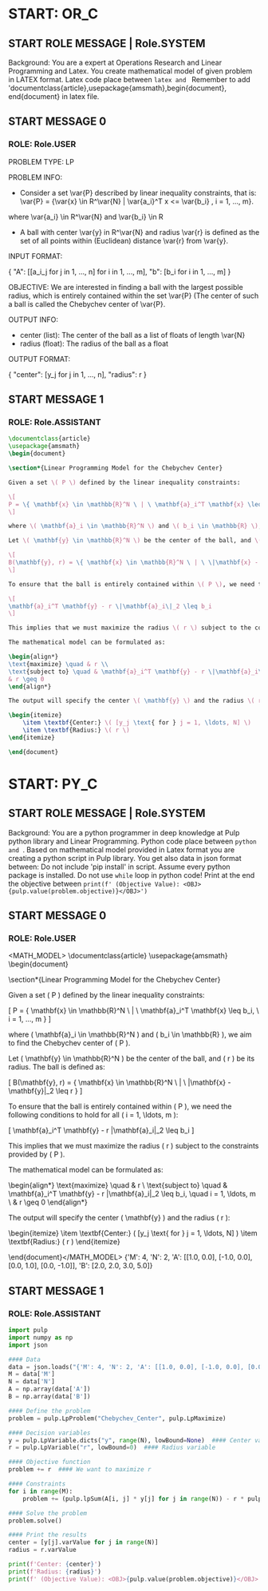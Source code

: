 # START: OR_C 
## START ROLE MESSAGE | Role.SYSTEM 
Background: You are a expert at Operations Research and Linear Programming and Latex. You create mathematical model of given problem in LATEX format. Latex code place between ```latex and ``` Remember to add 'documentclass{article},usepackage{amsmath},begin{document}, end{document} in latex file. 
## START MESSAGE 0 
### ROLE: Role.USER
<DESCRIPTION>

PROBLEM TYPE: LP

PROBLEM INFO: 
- Consider a set \var{P} described by linear inequality constraints, that is:
 \var{P} = {\var{x} \in R^\var{N} | \var{a_i}^T x <= \var{b_i} , i = 1, ..., m}.

where \var{a_i} \in R^\var{N} and \var{b_i} \in R

- A ball with center \var{y} in R^\var{N} and radius \var{r} is defined as the set of all points within (Euclidean) distance \var{r} from \var{y}.


INPUT FORMAT: 

{
    "A": [[a_i_j for j in 1, ..., n] for i in 1, ..., m],
    "b": [b_i for i in 1, ..., m]
}

OBJECTIVE: We are interested in finding a ball with the largest possible radius, which is entirely contained within the set \var{P} (The center of such a ball is called the Chebychev center of \var{P}.

OUTPUT INFO:

- center (list): The center of the ball as a list of floats of length \var{N}
- radius (float): The radius of the ball as a float

OUTPUT FORMAT:

{
    "center": [y_j for j in 1, ..., n],
    "radius": r
}


</DESCRIPTION>


## START MESSAGE 1 
### ROLE: Role.ASSISTANT
```latex
\documentclass{article}
\usepackage{amsmath}
\begin{document}

\section*{Linear Programming Model for the Chebychev Center}

Given a set \( P \) defined by the linear inequality constraints:

\[
P = \{ \mathbf{x} \in \mathbb{R}^N \ | \ \mathbf{a}_i^T \mathbf{x} \leq b_i, \ i = 1, ..., m \}
\]

where \( \mathbf{a}_i \in \mathbb{R}^N \) and \( b_i \in \mathbb{R} \), we aim to find the Chebychev center of \( P \).

Let \( \mathbf{y} \in \mathbb{R}^N \) be the center of the ball, and \( r \) be its radius. The ball is defined as:

\[
B(\mathbf{y}, r) = \{ \mathbf{x} \in \mathbb{R}^N \ | \ \|\mathbf{x} - \mathbf{y}\|_2 \leq r \}
\]

To ensure that the ball is entirely contained within \( P \), we need the following conditions to hold for all \( i = 1, \ldots, m \):

\[
\mathbf{a}_i^T \mathbf{y} - r \|\mathbf{a}_i\|_2 \leq b_i
\]

This implies that we must maximize the radius \( r \) subject to the constraints provided by \( P \).

The mathematical model can be formulated as:

\begin{align*}
\text{maximize} \quad & r \\
\text{subject to} \quad & \mathbf{a}_i^T \mathbf{y} - r \|\mathbf{a}_i\|_2 \leq b_i, \quad i = 1, \ldots, m \\
& r \geq 0
\end{align*}

The output will specify the center \( \mathbf{y} \) and the radius \( r \):

\begin{itemize}
    \item \textbf{Center:} \( [y_j \text{ for } j = 1, \ldots, N] \)
    \item \textbf{Radius:} \( r \)
\end{itemize}

\end{document}
```

# START: PY_C 
## START ROLE MESSAGE | Role.SYSTEM 
Background: You are a python programmer in deep knowledge at Pulp python library and Linear Programming. Python code place between ```python and ```. Based on mathematical model provided in Latex format you are creating a python script in Pulp library. You get also data in json format between: <DATA></DATA> Do not include 'pip install' in script. Assume every python package is installed. Do not use `while` loop in python code! Print at the end the objective between <OBJ></OBJ> `print(f' (Objective Value): <OBJ>{pulp.value(problem.objective)}</OBJ>')` 
## START MESSAGE 0 
### ROLE: Role.USER
<MATH_MODEL>
\documentclass{article}
\usepackage{amsmath}
\begin{document}

\section*{Linear Programming Model for the Chebychev Center}

Given a set \( P \) defined by the linear inequality constraints:

\[
P = \{ \mathbf{x} \in \mathbb{R}^N \ | \ \mathbf{a}_i^T \mathbf{x} \leq b_i, \ i = 1, ..., m \}
\]

where \( \mathbf{a}_i \in \mathbb{R}^N \) and \( b_i \in \mathbb{R} \), we aim to find the Chebychev center of \( P \).

Let \( \mathbf{y} \in \mathbb{R}^N \) be the center of the ball, and \( r \) be its radius. The ball is defined as:

\[
B(\mathbf{y}, r) = \{ \mathbf{x} \in \mathbb{R}^N \ | \ \|\mathbf{x} - \mathbf{y}\|_2 \leq r \}
\]

To ensure that the ball is entirely contained within \( P \), we need the following conditions to hold for all \( i = 1, \ldots, m \):

\[
\mathbf{a}_i^T \mathbf{y} - r \|\mathbf{a}_i\|_2 \leq b_i
\]

This implies that we must maximize the radius \( r \) subject to the constraints provided by \( P \).

The mathematical model can be formulated as:

\begin{align*}
\text{maximize} \quad & r \\
\text{subject to} \quad & \mathbf{a}_i^T \mathbf{y} - r \|\mathbf{a}_i\|_2 \leq b_i, \quad i = 1, \ldots, m \\
& r \geq 0
\end{align*}

The output will specify the center \( \mathbf{y} \) and the radius \( r \):

\begin{itemize}
    \item \textbf{Center:} \( [y_j \text{ for } j = 1, \ldots, N] \)
    \item \textbf{Radius:} \( r \)
\end{itemize}

\end{document}</MATH_MODEL>
<DATA>
{'M': 4, 'N': 2, 'A': [[1.0, 0.0], [-1.0, 0.0], [0.0, 1.0], [0.0, -1.0]], 'B': [2.0, 2.0, 3.0, 5.0]}</DATA>


## START MESSAGE 1 
### ROLE: Role.ASSISTANT
```python
import pulp
import numpy as np
import json

#### Data
data = json.loads("{'M': 4, 'N': 2, 'A': [[1.0, 0.0], [-1.0, 0.0], [0.0, 1.0], [0.0, -1.0]], 'B': [2.0, 2.0, 3.0, 5.0]}")
M = data['M']
N = data['N']
A = np.array(data['A'])
B = np.array(data['B'])

#### Define the problem
problem = pulp.LpProblem("Chebychev_Center", pulp.LpMaximize)

#### Decision variables
y = pulp.LpVariable.dicts("y", range(N), lowBound=None)  #### Center variables
r = pulp.LpVariable("r", lowBound=0)  #### Radius variable

#### Objective function
problem += r  #### We want to maximize r

#### Constraints
for i in range(M):
    problem += (pulp.lpSum(A[i, j] * y[j] for j in range(N)) - r * pulp.lpNorm(A[i]) <= B[i])

#### Solve the problem
problem.solve()

#### Print the results
center = [y[j].varValue for j in range(N)]
radius = r.varValue

print(f'Center: {center}')
print(f'Radius: {radius}')
print(f' (Objective Value): <OBJ>{pulp.value(problem.objective)}</OBJ>')
```

